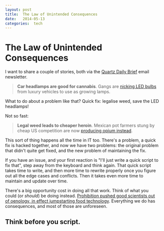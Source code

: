 ```yaml
---
layout: post
title:  The Law of Unintended Consequences 
date:   2014-05-13 
categories:  tech 
---
```


# The Law of Unintended Consequences


I want to share a couple of stories, both via the [Quartz Daily Brief](https://ssl.qz.com/brief) email newsletter.

> **Car headlamps are good for cannabis**. Gangs are [nicking LED bulbs](http://us5.list-manage.com/track/click?u=610c6c88d981c23e5c6638b14&id=a09fcd24f7&e=dd039cd415) from luxury vehicles to use as growing lamps.

What to do about a problem like that? Quick fix: legalise weed, save the LED headlamps!  

Not so fast:

> **Legal weed leads to cheaper heroin**. Mexican pot farmers stung by cheap US competition are now [producing opium instead](http://us5.list-manage2.com/track/click?u=610c6c88d981c23e5c6638b14&id=5877cdec9f&e=dd039cd415). 

This sort of thing happens all the time in IT too. There's a problem, a quick fix is hacked together, and now we have two problems: the original problem that didn't quite get fixed, and the new problem of maintaining the fix. 

If you have an issue, and your first reaction is "I'll just write a quick script to fix that", step away from the keyboard and think again. That quick script takes time to write, and then more time to rewrite properly once you figure out all the edge cases and conflicts. Then it takes even more time to maintain and update over time. 

There's a big opportunity cost in doing all that work. Think of what you could (or *should*) be doing instead. [Prohibition pushed good scientists out of oenology, in effect jumpstarting food technology](https://archive.org/stream/centfoodwinetech00cruerich#page/n81/mode/2up). Everything we do has consequences, and most of those are unforeseen.  

## Think before you script.

